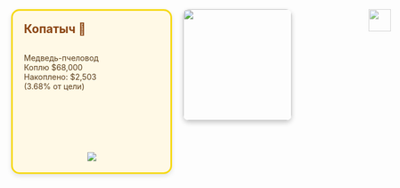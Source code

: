 <div style="display: flex; justify-content: space-between; align-items: flex-start;">
  <!-- Квадратный блок "Обо мне" -->
  <div style="width: 250px; height: 250px; background: #fff9e6; 
              border: 3px solid #f6d912; border-radius: 15px; 
              padding: 20px; box-shadow: 0 4px 8px rgba(0,0,0,0.1);
              display: flex; flex-direction: column; justify-content: center;">
    <h2 style="color: #8b4513; margin-top: 0;">Копатыч 🐻</h2>
    <p style="color: #5a3d1a;">
      Медведь-пчеловод<br>
      Коплю $68,000<br>
      Накоплено: $2,503<br>
      (3.68% от цели)
    </p>
    <div style="margin-top: auto; text-align: center;">
      <img src="https://img.shields.io/badge/🐝_Посетители-1.2k-gold?style=flat-square&logo=swarm&logoColor=white&labelColor=daa520">
    </div>
  </div>

  <!-- Гифка в правом верхнем углу -->
  <div style="width: 200px; height: 200px; overflow: hidden; 
              border-radius: 10px; box-shadow: 0 4px 8px rgba(0,0,0,0.2);
              position: relative; margin-left: 20px;">
    <img src="https://media1.tenor.com/m/Bl4us8m7xfMAAAAd/%D1%82%D1%83%D0%B0%D0%BB%D0%B5%D1%82-%D0%BA%D0%BE%D0%BF%D0%B0%D1%82%D1%8B%D1%87.gif" 
         style="width: 100%; height: 100%; object-fit: cover;">
  </div>
</div>

<!-- Декоративные элементы -->
<div style="position: absolute; top: 50px; right: 50px; z-index: -1;">
  <img src="https://cdn-icons-png.flaticon.com/512/2734/2734180.png" width="40" style="opacity: 0.7;">
</div>
